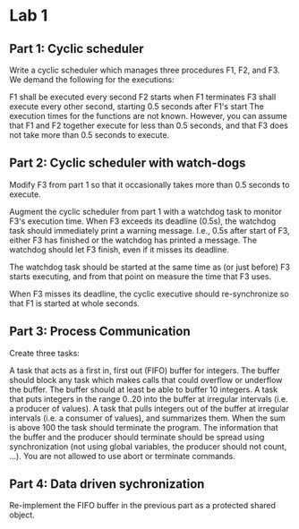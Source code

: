 # Lab 1
## Part 1: Cyclic scheduler
Write a cyclic scheduler which manages three procedures F1, F2, and F3. We demand the following for the executions:

F1 shall be executed every second 
F2 starts when F1 terminates
F3 shall execute every other second, starting 0.5 seconds after F1's start 
The execution times for the functions are not known. However, you can assume that F1 and F2 together execute for less than 0.5 seconds, and that F3 does not take more than 0.5 seconds to execute. 

## Part 2: Cyclic scheduler with watch-dogs
Modify F3 from part 1 so that it occasionally takes more than 0.5 seconds to execute. 

Augment the cyclic scheduler from part 1 with a watchdog task to monitor F3's execution time. When F3 exceeds its deadline (0.5s), the watchdog task should immediately print a warning message. I.e., 0.5s after start of F3, either F3 has finished or the watchdog has printed a message. The watchdog should let F3 finish, even if it misses its deadline. 

The watchdog task should be started at the same time as (or just before) F3 starts executing, and from that point on measure the time that F3 uses. 

When F3 misses its deadline, the cyclic executive should re-synchronize so that F1 is started at whole seconds. 

## Part 3: Process Communication
Create three tasks:

A task that acts as a first in, first out (FIFO) buffer for integers. The buffer should block any task which makes calls that could overflow or underflow the buffer. The buffer should at least be able to buffer 10 integers.
A task that puts integers in the range 0..20 into the buffer at irregular intervals (i.e. a producer of values).
A task that pulls integers out of the buffer at irregular intervals (i.e. a consumer of values), and summarizes them. When the sum is above 100 the task should terminate the program. The information that the buffer and the producer should terminate should be spread using synchronization (not using global variables, the producer should not count, ...). You are not allowed to use abort or terminate commands.

## Part 4: Data driven sychronization
Re-implement the FIFO buffer in the previous part as a protected shared object.
